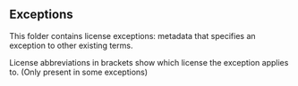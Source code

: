 ## Exceptions

This folder contains license exceptions: metadata that specifies an exception to other existing terms.

License abbreviations in brackets show which license the exception applies to. (Only present in some exceptions)
